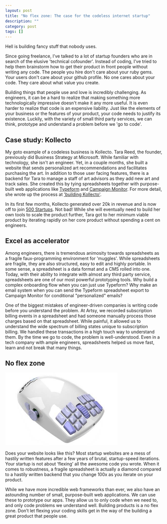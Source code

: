 ```yaml
---
layout: post
title: "No flex zone: The case for the codeless internet startup"
description: ""
category: post
tags: []
---
```


Hell is building fancy stuff that nobody uses.

Since going freelance, I’ve talked to a lot of startup founders who are in search of the elusive 'technical cofounder'. Instead of coding, I’ve tried to help them brainstorm how to get their product in front people without writing any code. The people you hire don't care about your ruby gems. Your users don't care about your github profile. No one cares about your code. They care about what value you create.

Building things that people use and love is incredibly challenging. As engineers, it can be a hard to realize that making something more technologically impressive doesn't make it any more useful. It is even harder to realize that code is an expensive liability. Just like the elements of your business or the features of your product, your code needs to justify its existence. Luckily, with the variety of small third party services, we can think, prototype and understand a problem before we 'go to code'.

## Case study: Kollecto

My goto example of a codeless business is Kollecto. Tara Reed, the founder, previously did Business Strategy at Microsoft. While familiar with technology, she isn't an engineer. Yet, in a couple months, she built a website that sends personalized art recommendations and facilitates purchasing the art. In addition to those user facing features, there is a backend for Tara to manage a staff of art advisors as they add new art and track sales. She created this by tying spreadsheets together with purpose-built web applications like [Typeform](http://www.typeform.com) and [Campaign Monitor](https://www.campaignmonitor.com). For more detail, she wrote up the process at ['building Kollecto'](http://buildingkollecto.com/).

In its first few months, Kollecto generated over 20k in revenue and is now off to join [500 Startups](http://500.co/accelerator). Not bad! While she will eventually need to build her own tools to scale the product further, Tara got to her minimum viable product by iterating rapidly on her core product without spending a cent on engineers.

## Excel as accelerator

Among engineers, there is tremendous animosity towards spreadsheets as a fragile faux-programming environment for 'muggles'. While spreadsheets are fragile, they are also structured, easy to edit and highly portable. In some sense, a spreadsheet is a data format and a CMS rolled into one. Today, with their ability to integrate with almost any third party service, spreadsheets are one of our most powerful prototyping tools. Why build a complex onboarding flow when you can just use Typeform? Why make an email system when you can send the Typeform spreadsheet export to Campaign Monitor for conditional "personalized" emails?

One of the biggest mistakes of engineer-driven companies is writing code before you understand the problem. At Artsy, we recorded subscription billing events in a spreadsheet and had someone manually process those charges based on that spreadsheet. While painful, it allowed us to understand the wide spectrum of billing states unique to subscription billing. We handled these transactions in a high touch way to understand them. By the time we go to code, the problem is well-understood. Even in a tech company with ample engineers, spreadsheets helped us move fast, learn and not break that many things.

## No flex zone

<img src="/assets/images/mouse.jpg" style="width: 360px" />

Does your website looks like this? Most startup websites are a mess of hastily written features after a few years of brutal, startup-speed iterations. Your startup is not about ‘flexing’ all the awesome code you wrote. When it comes to robustness, a fragile spreadsheet is actually a diamond compared to a hastily written backend that you change 100x as you iterate on your product.

While we have more incredible web frameworks than ever, we also have an astounding number of small, purpose-built web applications. We can use these to prototype our apps. They allow us to only code when we need to, and only code problems we understand well. Building products is a no flex zone. Don’t let flexing your coding skills get in the way of the building a great product that people use.
